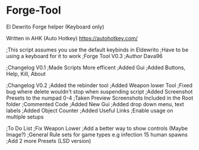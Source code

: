 # Forge-Tool
El Dewrito Forge helper (Keyboard only)


Written in AHK (Auto Hotkey) https://autohotkey.com/

;This script assumes you use the default keybinds in Eldewrito
;Have to be using a keyboard for it to work
;Forge Tool V0.3
;Author Dava96


;Changelog V0.1 
;Made Scripts More efficent
;Added Gui
;Added Buttons, Help, Kill, About



;Changelog V0.2
;Added the rebinder tool
;Added Weapon lower Tool
;Fixed bug where delete wouldn't stop when suspending script
;Added Screenshot Presets to the numpad 0-4
;Taken Preview Screenshots Included in the Root folder
;Commented Code
;Added New Gui
;Added drop down menu, text labels
;Added Object Counter
;Added Useful Links
;Enable usage on multiple setups



;To Do List
;Fix Weapon Lower
;Add a better way to show controls (Maybe Image?)
;General Rule sets for game types  e.g infection 15 human spawns
;Add 2 more Presets (LSD version)
